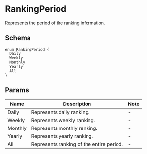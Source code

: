 # RankingPeriod
Represents the period of the ranking information.

## Schema
```
enum RankingPeriod {
  Daily
  Weekly
  Monthly
  Yearly
  All
}
```
## Params
| Name | Description | Note |
| --- | --- | --- |
| Daily | Represents daily ranking. | - |
| Weekly | Represents weekly ranking. | - |
| Monthly | Represents monthly ranking. | - |
| Yearly | Represents yearly ranking. | - |
| All | Represents ranking of the entire period. | - |